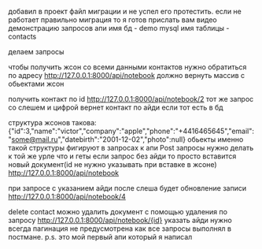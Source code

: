 добавил в проект файл миграции и не успел его протестить. если не работает правильно миграция то я готов прислать вам видео демонстрацию запросов апи
имя бд - demo
mysql 
имя таблицы - contacts

делаем запросы

чтобы получить жсон со всеми данными контактов нужно обратиться по адресу http://127.0.0.1:8000/api/notebook
должно вернуть массив с обьектами жсон

получить контакт по id
http://127.0.0.1:8000/api/notebook/2
тот же запрос со слешем и цифрой вернет контакт по айди если тот есть в бд

структура жсонов такова:
{"id":3,"name":"victor","company":"apple","phone":"+4416465645","email":"some@mail.ru","datebirth":"2001-12-02","photo":null}
обьекты именно такой структуры фигируют в запросах к апи
Post запросы нужно делать к той же урле что и геты
если запрос без айди то просто вставится новый документ(id не нужно указывать при вставке в жсоне)
http://127.0.0.1:8000/api/notebook

при запросе с указанием айди после слеша будет обновление записи
http://127.0.0.1:8000/api/notebook/4

delete contact можно удалить документ с помощью удаления по запросу http://127.0.0.1:8000/api/notebook/{id}
указать айди нужно всегда
пагинация не предусмотрена как все запросы выполнял в постмане. 
p.s. это мой первый апи который я написал
